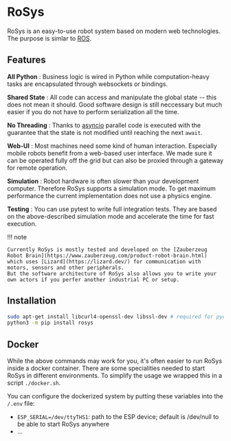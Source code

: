 # RoSys

RoSys is an easy-to-use robot system based on modern web technologies.
The purpose is simlar to [ROS](https://www.ros.org/).

## Features

**All Python**
: Business logic is wired in Python while computation-heavy tasks are encapsulated through websockets or bindings.

**Shared State**
: All code can access and manipulate the global state -- this does not mean it should.
Good software design is still neccessary but much easier if you do not have to perform serialization all the time.

**No Threading**
: Thanks to [asyncio](https://docs.python.org/3/library/asyncio.html) parallel code is executed with the guarantee that the state is not modified until reaching the next `await`.

**Web-UI**
: Most machines need some kind of human interaction.
Especially mobile robots benefit from a web-based user interface.
We made sure it can be operated fully off the grid but can also be proxied through a gateway for remote operation.

**Simulation**
: Robot hardware is often slower than your development computer.
Therefore RoSys supports a simulation mode.
To get maximum performance the current implementation does not use a physics engine.

**Testing**
: You can use pytest to write full integration tests.
They are based on the above-described simulation mode and accelerate the time for fast execution.

!!! note

    Currently RoSys is mostly tested and developed on the [Zauberzeug Robot Brain](https://www.zauberzeug.com/product-robot-brain.html) which uses [Lizard](https://lizard.dev/) for communication with motors, sensors and other peripherals.
    But the software architecture of RoSys also allows you to write your own actors if you perfer another industrial PC or setup.

## Installation

```bash
sudo apt-get install libcurl4-openssl-dev libssl-dev # required for pycurl
python3 -m pip install rosys
```

## Docker

While the above commands may work for you, it's often easier to run RoSys inside a docker container.
There are some specialities needed to start RoSys in different environments.
To simplify the usage we wrapped this in a script `./docker.sh`.

You can configure the dockerized system by putting these variables into the `/.env` file:

- `ESP_SERIAL=/dev/ttyTHS1`: path to the ESP device; default is /dev/null to be able to start RoSys anywhere
- ...
